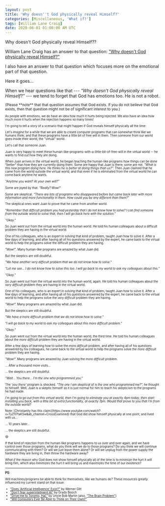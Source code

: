```yaml
---
layout: post
title: 'Why doesn''t God physically reveal Himself?'
categories: [Miscellaneous, 'What if?']
tags: [William Lane Craig]
date: 2020-06-01 01:00:00 AM UTC
---
```


<!-- first draft April 12, 2020 03:20:00 PM Philippine Time -->
<!-- finished June 1, 2020 09:00:00 AM Philippine Time -->

Why doesn't God physically reveal Himself??

<!-- 
(**TLDR:** Because we would reject him over and over again if he does! Do we have any idea how much **that hurts**!?)
 -->

William Lane Craig has an answer to that question: ["Why doesn't God physically reveal Himself?"
](https://www.youtube.com/watch?v=IBIsLTQ-GKQ)

I also have an answer to that question which focuses more on the emotional part of that question.

Here it goes...

<!--more-->

When we hear questions like that --- _"Why doesn't God physically reveal Himself?"_ --- we tend to forget that God has emotions too. He is not a robot.

<small>
(Please **note** that that question assumes that God exists. If you do not believe that God exists, then that question might not be of significant interest to you.)
<small>

As people with emotions, we do have an idea how much it hurts being rejected. We also have an idea how much more it hurts when the rejection happens so many times!

I'm going to tell a story of a scenario that might happen if God reveals himself physically all the time:

Let's _imagine_ for a while that we are able to create computer programs that can somewhat think like we humans think; and that these programs have a little bit of free will in them. Then someone from our world goes inside their world, the "virtual" world. 

Let's call that someone Juan.

Juan is very happy to meet these human-like-programs-with-a-little-bit-of-free-will in the virtual world -- he wants to find out how they are doing. 

When Juan arrives in the virtual world, he began teaching the human-like programs how things can be done "better" than how they are currently doing them. Some are happy that Juan is there; some are not. _"What is this new program doing here. He thinks he is better at doing things than us?"._ Then Juan claimed that he came from the world outside the virtual world, and that even if he is eliminated from the virtual world he can come back anytime he wants.

_"Anytime you want? At your own will?"_

Some are joyed by that. _"Really? Wow!"_

Some are skeptical. _"There are lots of programs who disappeared before but came back later with more information and more functionality in them. How could you be any different than them?"_

The skeptical ones want Juan to prove that he came from another world.

_"Remember that difficult problem you had yesterday that I do not know how to solve? I can find someone from the outside world to solve that, then I will go back here with the solution."_

_"Okay."_

So Juan went out from the virtual world into the human world. He told his human colleagues about a difficult problem they are having in the virtual world. 

One of his colleagues, who is an expert in solving that kind of problem, taught Juan how to solve it. After a few days of learning, and after having all of his questions answered by the expert, he came back to the virtual world to help the programs solve the difficult problem they are having.

_"Wow!"_. Many human-like programs are amazed by what Juan did.

But the skeptics are still doubtful.

_"We have another very difficult problem that we do not know how to solve."_

_"Let me see... I do not know how to solve this too. I will go back to my world to ask my colleagues about this."_

_"Okay."_

So Juan went out from the virtual world into the human world, again. He told his human colleagues about the _very difficult_ problem they are having in the virtual world. 

One of his colleagues, who is an expert in solving that kind of problem, taught Juan how to solve it. After a few days of learning, and after having all of his questions answered by the expert, he came back to the virtual world to help the programs solve the _very difficult_ problem they are having.

_"Wow!"._ Many programs are amazed by what Juan did.

But the skeptics are still doubtful.

_"We have a more difficult problem that we do not know how to solve."_

_"I will go back to my world to ask my colleagues about this more difficult problem."_

_"Okay."_

So Juan went out from the virtual world into the human world, the third time. He told his human colleagues about the _more difficult_ problem they are having in the virtual world. 

After a few days of learning how to solve the _more difficult_ problem, and after having all of his questions answered by his colleagues, he came back to the virtual world to help the programs solve the _more difficult_ problem they are having.

_"Wow!"._ Many programs are amazed by Juan solving the _more difficult_ problem.

... After a thousand more visits...

... the skeptics are still doubtful.

_"Wait... You there... I'm the one who programmed you."_

The _'you there'_ program is shocked. _"The one I am skeptical of is the one who programmed me?",_ he thought to himself. Well, Juan is a skeptic himself so it is just normal for him to teach his skepticism to the programs he had made.

_I'm going to go out from this virtual world, then I'm going to eliminate you at exactly 4pm today, then start installing you back, with a little bit of extra functionality, at exactly 7pm. Would that prove to you that I'm from the outside world?_


<div class="message message-compressed float-right" markdown="1">
Note: [Christianity has this claim](https://www.youtube.com/watch?v=TyZ1l7faKSw&ab_channel=CrossExamined) that God did show himself physically at one point, and lived with us...
</div>


... 10 years later...

... the skeptics are still doubtful.

:laughing:

If that kind of rejection from the human-like programs happens to us over and over again, and we have control over those programs, what do you think will we do to those programs? Do you think we will continue communicating with them? Or will we just leave them alone? Or will we unplug from the power supply the hardware they are living in, then throw the hardware away?

_What if_ the reason why God does not show himself physically all of the time is to minimize the hurt it will bring him, which also minimizes the hurt it will bring us and maximizes the time of our existence?


<!-- 
----------

(Please note that in this story, it is assumed that Juan exists from the perspective of the machines, just as the question "Why doesn't God physically reveal Himself?" assumes that God exists.)
 -->


-----

<div class="small" markdown="1">

**PS:**

Will machines/programs be able to think for themselves, like we humans do? These resources greatly influenced my current stand on that issue:

- ["Does 'Artificial Intelligence' Exist?"](https://answersingenesis.org/genetics/information-theory/language-creating-communicating-and-storing-information/) by Werner Gitt
- ["Don't fear superintelligent AI"](https://www.youtube.com/watch?v=z0HsPBKfhoI&ab_channel=TED) by Grady Booch
- ["Drive me to Toronto, Hal."](https://blog.cleancoder.com/uncle-bob/2017/07/24/DriveMeToTorontoHal.html) by Uncle Bob Martin (also, ["The Brain Problem"](https://blog.cleancoder.com/uncle-bob/2017/07/28/TheBrainProblem.html))
- ["Will Computers Ever Be Able to Think on Their Own?"](https://www.computersciencedegreehub.com/faq/computers/)

</div>
